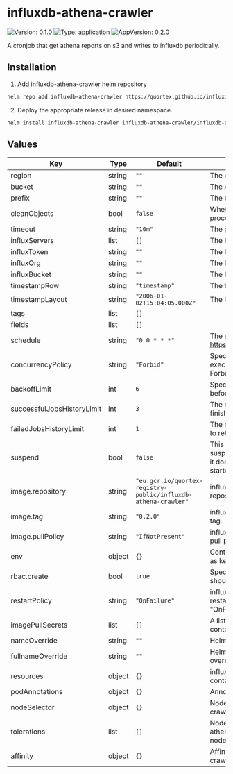 # influxdb-athena-crawler

![Version: 0.1.0](https://img.shields.io/badge/Version-0.1.0-informational?style=flat-square) ![Type: application](https://img.shields.io/badge/Type-application-informational?style=flat-square) ![AppVersion: 0.2.0](https://img.shields.io/badge/AppVersion-0.2.0-informational?style=flat-square)

A cronjob that get athena reports on s3 and writes to influxdb periodically.

## Installation

1. Add influxdb-athena-crawler helm repository

```sh
helm repo add influxdb-athena-crawler https://quortex.github.io/influxdb-athena-crawler
```

2. Deploy the appropriate release in desired namespace.

```sh
helm install influxdb-athena-crawler influxdb-athena-crawler/influxdb-athena-crawler -n <NAMESPACE>>
```

## Values

| Key | Type | Default | Description |
|-----|------|---------|-------------|
| region | string | `""` | The AWS region. |
| bucket | string | `""` | The AWS bucket to watch. |
| prefix | string | `""` | The bucket prefix. |
| cleanObjects | bool | `false` | Whether to delete S3 objects after processing them. |
| timeout | string | `"10m"` | The global timeout. |
| influxServers | list | `[]` | The InfluxDB servers addresses. |
| influxToken | string | `""` | The InfluxDB token. |
| influxOrg | string | `""` | The InfluxDB org to write to. |
| influxBucket | string | `""` | The InfluxDB bucket write to. |
| timestampRow | string | `"timestamp"` | The timestamp row in CSV. |
| timestampLayout | string | `"2006-01-02T15:04:05.000Z"` | The layout to parse timestamp. |
| tags | list | `[]` |  |
| fields | list | `[]` |  |
| schedule | string | `"0 0 * * *"` | The schedule in Cron format, see https://en.wikipedia.org/wiki/Cron. |
| concurrencyPolicy | string | `"Forbid"` | Specifies how to treat concurrent executions of a Job (Allow / Forbid / Replace). |
| backoffLimit | int | `6` | Specifies the number of retries before marking a job as failed. |
| successfulJobsHistoryLimit | int | `3` | The number of successful finished jobs to retain. |
| failedJobsHistoryLimit | int | `1` | The number of failed finished jobs to retain. |
| suspend | bool | `false` | This flag tells the controller to suspend subsequent executions, it does not apply to already started executions. |
| image.repository | string | `"eu.gcr.io/quortex-registry-public/influxdb-athena-crawler"` | influxdb-athena-crawler image repository. |
| image.tag | string | `"0.2.0"` | influxdb-athena-crawler image tag. |
| image.pullPolicy | string | `"IfNotPresent"` | influxdb-athena-crawler image pull policy. |
| env | object | `{}` | Container environment variables as key values. |
| rbac.create | bool | `true` | Specifies whether rbac resources should be created. |
| restartPolicy | string | `"OnFailure"` | influxdb-athena-crawler restartPolicy (supported values: "OnFailure", "Never"). |
| imagePullSecrets | list | `[]` | A list of secrets used to pull containers images. |
| nameOverride | string | `""` | Helm's name computing override. |
| fullnameOverride | string | `""` | Helm's fullname computing override. |
| resources | object | `{}` | influxdb-athena-crawler container required resources. |
| podAnnotations | object | `{}` | Annotations to be added to pods. |
| nodeSelector | object | `{}` | Node labels for influxdb-athena-crawler pod assignment. |
| tolerations | list | `[]` | Node tolerations for influxdb-athena-crawler scheduling to nodes with taints. |
| affinity | object | `{}` | Affinity for influxdb-athena-crawler pod assignment. |


